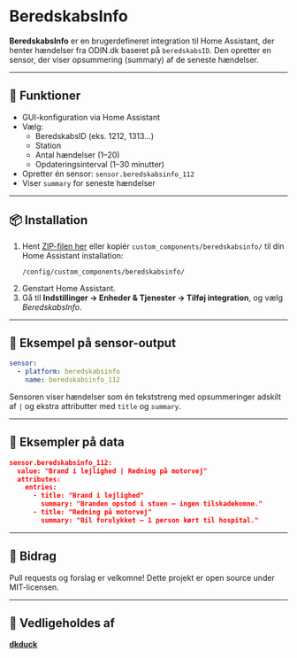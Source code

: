 # BeredskabsInfo

**BeredskabsInfo** er en brugerdefineret integration til Home Assistant, der henter hændelser fra ODIN.dk baseret på `beredskabsID`. Den opretter en sensor, der viser opsummering (summary) af de seneste hændelser.

---

## 🔧 Funktioner

- GUI-konfiguration via Home Assistant
- Vælg:
  - BeredskabsID (eks. 1212, 1313...)
  - Station
  - Antal hændelser (1–20)
  - Opdateringsinterval (1–30 minutter)
- Opretter én sensor: `sensor.beredskabsinfo_112`
- Viser `summary` for seneste hændelser

---

## 📦 Installation

1. Hent [ZIP-filen her](https://github.com/dkduck/beredskabsinfo) eller kopiér `custom_components/beredskabsinfo/` til din Home Assistant installation:
   ```
   /config/custom_components/beredskabsinfo/
   ```
2. Genstart Home Assistant.
3. Gå til **Indstillinger → Enheder & Tjenester → Tilføj integration**, og vælg *BeredskabsInfo*.

---

## 📄 Eksempel på sensor-output

```yaml
sensor:
  - platform: beredskabsinfo
    name: beredskabsinfo_112
```

Sensoren viser hændelser som én tekststreng med opsummeringer adskilt af `|` og ekstra attributter med `title` og `summary`.

---

## 🧪 Eksempler på data

```json
sensor.beredskabsinfo_112:
  value: "Brand i lejlighed | Redning på motorvej"
  attributes:
    entries:
      - title: "Brand i lejlighed"
        summary: "Branden opstod i stuen – ingen tilskadekomne."
      - title: "Redning på motorvej"
        summary: "Bil forulykket – 1 person kørt til hospital."
```

---

## 🤝 Bidrag

Pull requests og forslag er velkomne! Dette projekt er open source under MIT-licensen.

---

## 👤 Vedligeholdes af

**[dkduck](https://github.com/dkduck)**